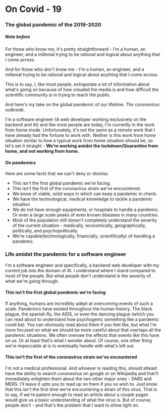 # On Covid - 19

### The global pandemic of the 2019-2020

##### Note before
For those who know me, it's pretty straightforward - I'm a human, an engineer, and a millenial trying to be rational and logical about anything that I come across. 

And for those who don't know me - I'm a human, an engineer, and a millenial trying to be rational and logical about anything that I come across. 

This is to say, I, like most people, extrapolate a lot of information about what's going on because of how clouded the media is and how difficult the scientific community is in trying to reach the public. 

And here's my take on the global pandemic of our lifetime. *The coronavirus outbreak.*

I'm a software engineer (A web developer working exclusively on the backend and AI) and like most people are today, I'm currently in the work from home mode. Unfortunately, it's not the same as a remote work that I have already had the fortune to work with. Neither is this work from home situation similar to how a typical work from home situation should be, so let's set it straight - __We're working amidst the lockdown/Quarantine from home, and not working from home.__

#### On pandemics

Here are some facts that we can't deny or dismiss. 

- This isn't the first global pandemic we're facing.
- This isn't the first of the coronavirus strain we've encountered.
- We know of viable, solid ways in which can keep a pandemic in check.
- We have the technological, medical knowledge to tackle a pandemic situation
- We do not have enough equipments, or hospitals to handle a pandemic. Or even a large scale peaks of even known diseases in many countries. 
- Most of the population still doesn't completely understand the severity of the current situation - medically, economically, geographically, politically, and psychopolitically. 
- We're capable(technologically, financially, scientifically) of handling a pandemic.


### Life amidst the pandemic for a software engineer

I'm a software engineer and specifically, a backend web developer with my current job into the domain of AI. I understand where I stand compared to most of the people. But what people don't understand is the severity of what we're going through.

#### This isn't the first global pandemic we're facing

If anything, humans are incredibly adept at overcoming events of such a scale. Pandemics have existed throughout the human history. The black plague, the spanish flu, the AIDS, or even the dancing plague (which you can read about to understand how psychogenic something like a pandemic could be). You can obviously read about them if you feel like, but what I'm more focused on what we should be more careful about that overlaps all the pandemic situations. We often oversee the effects that events like this have on us. Or at least that's what I wonder about. Of course, one other thing we're impeccable at is to eventually handle with what's left out. 


#### This isn't the first of the coronavirus strain we've encountered

I'm not a medical professional. And whoever is reading this, should atleast have the ability to search *coronavirus* on google or on Wikipedia and that'll immediately enlighten them about the two other major ones - SARS and MERS. I'll leave it upto you to read up on them if you so wish to. Just know that this isn't the first time we're encountering a strain of this virus. That is to say, if we're patient enough to read an article about a couple pages would give us a basic understanding of what the virus is. But of course, people don't - and that's the problem that I want to shine light on. 

